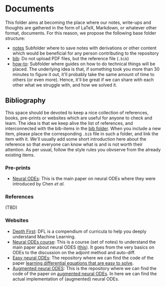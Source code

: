 # Documents

This folder aims at becoming the place where our notes, write-ups and thoughts are gathered in the form of LaTeX, Markdown, or whatever other format, documents. For this reason, we propose the following base folder structure:

* [notes](notes/) Subfolder where to save notes with derivations or other content which would be beneficial for any person contributing to the repository
* [bib](bib/): Do not upload PDF files, but the reference file (`.bib`) 
* [how-to](howto): Subfolder where guides on how to do technical things will be placed. The underlying idea is that, if something took you more than 30 minutes to figure it out, it'll probably take the same amount of time to others (or even more). Hence, it'll be great if we can share with each other what we struggle with, and how we solved it. 

## Bibliography 

This space should be devoted to keep a nice collection of references, books, pre-prints or websites which are useful for anyone to check and learn. The idea is that we keep alive the list of references, and interconnected with the bib-items in the [bib folder](docs/bib). When you include a new item, please place the corresponding `.bib` file in such a folder, and link the item with it. We'll usually add some short introduction here about the reference so that everyone can know what is and is not worth their attention. As per usual, follow the style rules you obvserve from the already existing items.

### Pre-prints

- [Neural ODEs](https://arxiv.org/pdf/1806.07366v5.pdf): This is the main paper on neural ODEs where they were introduced by Chen *et al.* 

### References

(TBD)

### Websites

- [Depth First](https://www.depthfirstlearning.com/): DFL is a compendium of curricula to help you deeply understand Machine Learning.
- [Neural ODEs course](https://www.depthfirstlearning.com/2019/NeuralODEs#:~:text=Neural%20ODEs%20are%20neural%20network,efficiently%20train%20models%20via%20ODEs.): This is a course (set of notes) to understand the main paper about neural ODES ([this](https://arxiv.org/abs/1806.07366)). It goes from the very basics on ODEs to the discussion on the adjoint method and auto-diff.
- [Easy neural ODEs](https://github.com/jacobjinkelly/easy-neural-ode): The repository where we can find the code of the paper [learning differential equations that are easy to solve](https://arxiv.org/pdf/2007.04504.pdf).
- [Augmented neural ODES](https://github.com/EmilienDupont/augmented-neural-odes): This is the repository where we can find the code of the paper on [augmented neural ODEs](https://arxiv.org/abs/1904.01681). In here we can find the actual implementation of (augmented) neural ODEs. 
